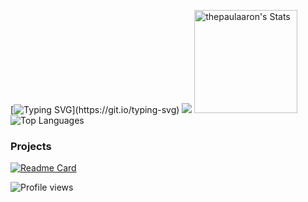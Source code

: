 <!--- <img width=100% src="https://capsule-render.vercel.app/api?type=waving&color=D9BED1&height=120&section=header" alt="header"/> --->

<!--- yo --->

[![Typing SVG](https://readme-typing-svg.herokuapp.com?font=Montserrat&pause=1000&color=F6F0F7&repeat=true&width=435&lines=%F0%9F%91%8B+Hello%2C+World!+I+am+Paul.)](https://git.io/typing-svg)
![](http://github-profile-summary-cards.vercel.app/api/cards/profile-details?username=thepaulaaron&theme=tokyonight) <img src="https://github-readme-stats.vercel.app/api?username=thepaulaaron&rank_icon=github&show_icons=true&hide_border=true&count_private=true&theme=jolly&include_all_commits=true" alt="thepaulaaron's Stats" height="165"> ![Top Languages](https://github-readme-stats.vercel.app/api/top-langs/?username=thepaulaaron&layout=compact&theme=jolly&hide_border=true)



### Projects

[![Readme Card](https://github-readme-stats.vercel.app/api/pin/?username=thepaulaaron&repo=pahi-baguio)](https://github.com/thepaulaaron/pahi-baguio)
<!--- [![Readme Card](https://github-readme-stats.vercel.app/api/pin/?username=thepaulaaron&repo=claruise)](https://github.com/thepaulaaron/claruise) --->

![Profile views](https://komarev.com/ghpvc/?username=thepaulaaron&label=views&color=blueviolet&style=flat)

<!---
account creation [202110161920xx]
thepaulaaron/thepaulaaron is a ✨ special ✨ repository because its `README.md` (this file) appears on your GitHub profile.
You can click the Preview link to take a look at your changes.
--->
